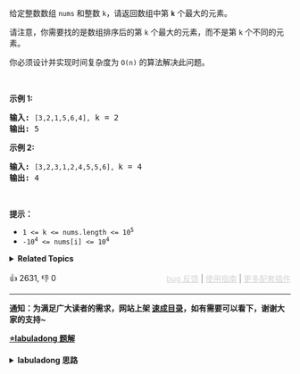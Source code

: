 <p>给定整数数组 <code>nums</code> 和整数 <code>k</code>，请返回数组中第 <code><strong>k</strong></code> 个最大的元素。</p>

<p>请注意，你需要找的是数组排序后的第 <code>k</code> 个最大的元素，而不是第 <code>k</code> 个不同的元素。</p>

<p>你必须设计并实现时间复杂度为 <code>O(n)</code> 的算法解决此问题。</p>

<p>&nbsp;</p>

<p><strong>示例 1:</strong></p>

<pre>
<strong>输入:</strong> <span><code>[3,2,1,5,6,4],</code></span> k = 2
<strong>输出:</strong> 5
</pre>

<p><strong>示例&nbsp;2:</strong></p>

<pre>
<strong>输入:</strong> <span><code>[3,2,3,1,2,4,5,5,6], </code></span>k = 4
<strong>输出:</strong> 4</pre>

<p>&nbsp;</p>

<p><strong>提示： </strong></p>

<ul> 
 <li><code>1 &lt;= k &lt;= nums.length &lt;= 10<sup>5</sup></code></li> 
 <li><code>-10<sup>4</sup>&nbsp;&lt;= nums[i] &lt;= 10<sup>4</sup></code></li> 
</ul>

<details><summary><strong>Related Topics</strong></summary>数组 | 分治 | 快速选择 | 排序 | 堆（优先队列）</details><br>

<div>👍 2631, 👎 0<span style='float: right;'><span style='color: gray;'><a href='https://github.com/labuladong/fucking-algorithm/issues' target='_blank' style='color: lightgray;text-decoration: underline;'>bug 反馈</a> | <a href='https://labuladong.online/algo/fname.html?fname=jb插件简介' target='_blank' style='color: lightgray;text-decoration: underline;'>使用指南</a> | <a href='https://labuladong.online/algo/' target='_blank' style='color: lightgray;text-decoration: underline;'>更多配套插件</a></span></span></div>

<div id="labuladong"><hr>

**通知：为满足广大读者的需求，网站上架 [速成目录](https://labuladong.online/algo/intro/quick-learning-plan/)，如有需要可以看下，谢谢大家的支持~**



<p><strong><a href="https://labuladong.online/algo/practice-in-action/quick-sort/" target="_blank">⭐️labuladong 题解</a></strong></p>
<details><summary><strong>labuladong 思路</strong></summary>


<div id="labuladong_solution_zh">

## 基本思路

二叉堆的解法比较简单，实际写算法题的时候，推荐大家写这种解法。

可以把小顶堆 `pq` 理解成一个筛子，较大的元素会沉淀下去，较小的元素会浮上来；当堆大小超过 `k` 的时候，我们就删掉堆顶的元素，因为这些元素比较小，而我们想要的是前 `k` 个最大元素嘛。

当 `nums` 中的所有元素都过了一遍之后，筛子里面留下的就是最大的 `k` 个元素，而堆顶元素是堆中最小的元素，也就是「第 `k` 个最大的元素」。

二叉堆插入和删除的时间复杂度和堆中的元素个数有关，在这里我们堆的大小不会超过 `k`，所以插入和删除元素的复杂度是 `O(logK)`，再套一层 for 循环，总的时间复杂度就是 `O(NlogK)`。

当然，这道题可以有效率更高的解法叫「快速选择算法」，只需要 `O(N)` 的时间复杂度。

快速选择算法不用借助二叉堆结构，而是稍微改造了快速排序的算法思路，有兴趣的读者可以看详细题解。

**详细题解**：
  - [拓展：快速排序详解及应用](https://labuladong.online/algo/practice-in-action/quick-sort/)
  - [【强化练习】优先级队列经典习题](https://labuladong.online/algo/problem-set/binary-heap/)

</div>





<div id="solution">

## 解法代码



<div class="tab-panel"><div class="tab-nav">
<button data-tab-item="cpp" class="tab-nav-button btn " data-tab-group="default" onclick="switchTab(this)">cpp🤖</button>

<button data-tab-item="python" class="tab-nav-button btn " data-tab-group="default" onclick="switchTab(this)">python🤖</button>

<button data-tab-item="java" class="tab-nav-button btn active" data-tab-group="default" onclick="switchTab(this)">java🟢</button>

<button data-tab-item="go" class="tab-nav-button btn " data-tab-group="default" onclick="switchTab(this)">go🤖</button>

<button data-tab-item="javascript" class="tab-nav-button btn " data-tab-group="default" onclick="switchTab(this)">javascript🤖</button>
</div><div class="tab-content">
<div data-tab-item="cpp" class="tab-item " data-tab-group="default"><div class="highlight">

```cpp
// 注意：cpp 代码由 chatGPT🤖 根据我的 java 代码翻译。
// 本代码的正确性已通过力扣验证，如有疑问，可以对照 java 代码查看。

#include <queue>
#include <vector>

class Solution {
public:
    int findKthLargest(std::vector<int>& nums, int k) {
        // 小顶堆，堆顶是最小元素
        std::priority_queue<int, std::vector<int>, std::greater<int>> pq;
        for (int e : nums) {
            // 每个元素都要过一遍二叉堆
            pq.push(e);
            // 堆中元素多于 k 个时，删除堆顶元素
            if (pq.size() > k) {
                pq.pop();
            }
        }
        // pq 中剩下的是 nums 中 k 个最大元素，
        // 堆顶是最小的那个，即第 k 个最大元素
        return pq.top();
    }
};
```

</div></div>

<div data-tab-item="python" class="tab-item " data-tab-group="default"><div class="highlight">

```python
# 注意：python 代码由 chatGPT🤖 根据我的 java 代码翻译。
# 本代码的正确性已通过力扣验证，如有疑问，可以对照 java 代码查看。

import heapq

class Solution:
    def findKthLargest(self, nums: List[int], k: int) -> int:
        # 小顶堆，堆顶是最小元素
        pq = []
        for e in nums:
            # 每个元素都要过一遍二叉堆
            heapq.heappush(pq, e)
            # 堆中元素多于 k 个时，删除堆顶元素
            if len(pq) > k:
                heapq.heappop(pq)
        # pq 中剩下的是 nums 中 k 个最大元素，
        # 堆顶是最小的那个，即第 k 个最大元素
        return pq[0]
```

</div></div>

<div data-tab-item="java" class="tab-item active" data-tab-group="default"><div class="highlight">

```java
class Solution {
    public int findKthLargest(int[] nums, int k) {
        // 小顶堆，堆顶是最小元素
        PriorityQueue<Integer> pq = new PriorityQueue<>();
        for (int e : nums) {
            // 每个元素都要过一遍二叉堆
            pq.offer(e);
            // 堆中元素多于 k 个时，删除堆顶元素
            if (pq.size() > k) {
                pq.poll();
            }
        }
        // pq 中剩下的是 nums 中 k 个最大元素，
        // 堆顶是最小的那个，即第 k 个最大元素
        return pq.peek();
    }
}
```

</div></div>

<div data-tab-item="go" class="tab-item " data-tab-group="default"><div class="highlight">

```go
// 注意：go 代码由 chatGPT🤖 根据我的 java 代码翻译。
// 本代码的正确性已通过力扣验证，如有疑问，可以对照 java 代码查看。

func findKthLargest(nums []int, k int) int {
    // 小顶堆，堆顶是最小元素
    pq := &MinHeap{}
    heap.Init(pq)
    for _, e := range nums {
        // 每个元素都要过一遍二叉堆
        heap.Push(pq, e)
        // 堆中元素多于 k 个时，删除堆顶元素
        if pq.Len() > k {
            heap.Pop(pq)
        }
    }
    // pq 中剩下的是 nums 中 k 个最大元素，
    // 堆顶是最小的那个，即第 k 个最大元素
    return heap.Pop(pq).(int)
}

type MinHeap []int

func (h MinHeap) Len() int           { return len(h) }
func (h MinHeap) Less(i, j int) bool { return h[i] < h[j] }
func (h MinHeap) Swap(i, j int)      { h[i], h[j] = h[j], h[i] }

func (h *MinHeap) Push(x interface{}) {
    *h = append(*h, x.(int))
}

func (h *MinHeap) Pop() interface{} {
    old := *h
    n := len(old)
    x := old[n-1]
    *h = old[0 : n-1]
    return x
}
```

</div></div>

<div data-tab-item="javascript" class="tab-item " data-tab-group="default"><div class="highlight">

```javascript
// 注意：javascript 代码由 chatGPT🤖 根据我的 java 代码翻译。
// 本代码的正确性已通过力扣验证，如有疑问，可以对照 java 代码查看。

var findKthLargest = function(nums, k) {
    // 小顶堆，堆顶是最小元素
    let pq = new MinPriorityQueue();
    for (let e of nums) {
        // 每个元素都要过一遍二叉堆
        pq.enqueue(e);
        // 堆中元素多于 k 个时，删除堆顶元素
        if (pq.size() > k) {
            pq.dequeue();
        }
    }
    // pq 中剩下的是 nums 中 k 个最大元素，
    // 堆顶是最小的那个，即第 k 个最大元素
    return pq.front().element;
};
```

</div></div>
</div></div>

</div>
</details>
</div>

